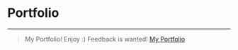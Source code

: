 # Portfolio
___

>My Portfolio! Enjoy :) Feedback is wanted! 
>[My Portfolio](https://nathanboyd559.github.io/Portfolio/)
